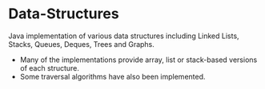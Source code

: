 # Data-Structures
Java implementation of various data structures including Linked Lists, Stacks, Queues, Deques, Trees and Graphs.
- Many of the implementations provide array, list or stack-based versions of each structure.
- Some traversal algorithms have also been implemented.
